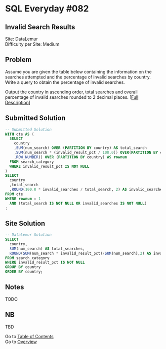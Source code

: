 # SQL Everyday \#082

## Invalid Search Results

Site: DataLemur\
Difficulty per Site: Medium

## Problem

Assume you are given the table below containing the information on the searches attempted and the percentage of invalid searches by country. Write a query to obtain the percentage of invalid searches.

Output the country in ascending order, total searches and overall percentage of invalid searches rounded to 2 decimal places. [[Full Description](https://datalemur.com/questions/invalid-search-pct)]

## Submitted Solution

```sql
-- Submitted Solution
WITH cte AS (
  SELECT
    country
    ,SUM(num_search) OVER (PARTITION BY country) AS total_search
    ,SUM(num_search * (invalid_result_pct / 100.0)) OVER(PARTITION BY country) AS invalid_searches
    ,ROW_NUMBER() OVER (PARTITION BY country) AS rownum
  FROM search_category
  WHERE invalid_result_pct IS NOT NULL
)
SELECT
  country
  ,total_search
  ,ROUND(100.0 * invalid_searches / total_search, 2) AS invalid_searches_pct
FROM cte
WHERE rownum = 1
  AND (total_search IS NOT NULL OR invalid_searches IS NOT NULL)
;
```

## Site Solution

```sql
-- DataLemur Solution 
SELECT 
  country,
  SUM(num_search) AS total_searches,
  ROUND(SUM(num_search * invalid_result_pct)/SUM(num_search),2) AS invalid_searches_pct
FROM search_category
WHERE invalid_result_pct IS NOT NULL
GROUP BY country
ORDER BY country;
```

## Notes

TODO

## NB

TBD

Go to [Table of Contents](/README.md#contents)\
Go to [Overview](/README.md)
